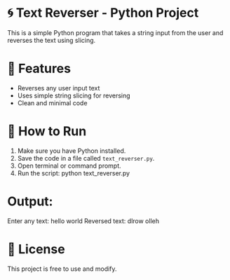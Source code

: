 # 🌀 Text Reverser - Python Project

This is a simple Python program that takes a string input from the user and reverses the text using slicing.


# 📌 Features

- Reverses any user input text
- Uses simple string slicing for reversing
- Clean and minimal code


# 🚀 How to Run


1. Make sure you have Python installed.
2. Save the code in a file called `text_reverser.py`.
3. Open terminal or command prompt.
4. Run the script:
python text_reverser.py


# Output:
Enter any text: hello world
Reversed text: dlrow olleh


# 📃 License
This project is free to use and modify.
